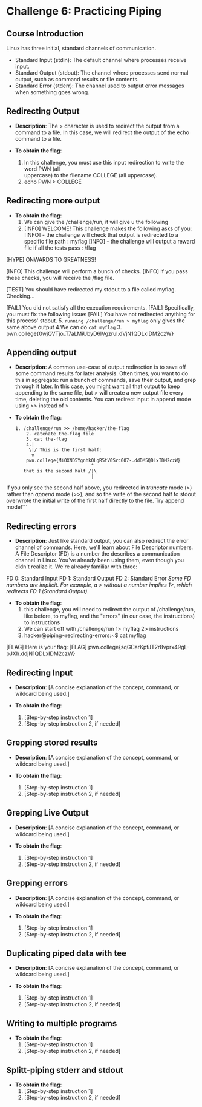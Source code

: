 # Challenge 6: Practicing Piping

## Course Introduction
Linux has three initial, standard channels of communication. 
- Standard Input (stdin): The default channel where processes receive input.
- Standard Output (stdout): The channel where processes send normal output, such as command results or file contents.
- Standard Error (stderr): The channel used to output error messages when something goes wrong.

## Redirecting Output
- **Description**: 
  The > character is used to redirect the output from a command to a file. In this case, we 
  will redirect the output of the echo command to a file.

- **To obtain the flag**:
  1. In this challenge, you must use this input redirection to write the word PWN (all       
     uppercase) to the filename COLLEGE (all uppercase).
  2. echo PWN > COLLEGE
  
## Redirecting more output

- **To obtain the flag**:
  1. We can give the /challenge/run,  it will give u the following
  2. [INFO] WELCOME! This challenge makes the following asks of you:
[INFO] - the challenge will check that output is redirected to a specific file path : myflag
[INFO] - the challenge will output a reward file if all the tests pass : /flag

[HYPE] ONWARDS TO GREATNESS!

[INFO] This challenge will perform a bunch of checks.
[INFO] If you pass these checks, you will receive the /flag file.

[TEST] You should have redirected my stdout to a file called myflag. Checking...

[FAIL] You did not satisfy all the execution requirements.
[FAIL] Specifically, you must fix the following issue:
[FAIL]   You have not redirected anything for this process' stdout.
5. `running /challenge/run > myflag` only gives the same above output
4.We can do `cat myflag`
3. pwn.college{0wjQVTjo_T7aLMiUbyD6lVgzrul.dVjN1QDLxIDM2czW}
 
## Appending output
- **Description**: 
  A common use-case of output redirection is to save off some command results for later analysis. Often times, you want to do this in aggregate: run a bunch of commands, save their output, and grep through it later. In this case, you might want all that output to keep appending to the same file, but > will create a new output file every time, deleting the old contents.
You can redirect input in append mode using >> instead of >

- **To obtain the flag**:
  ```
  1. /challenge/run >> /home/hacker/the-flag
      2. catenate the-flag file
      3. cat the-flag
      4.| 
       \|/ This is the first half:
        v 
      pwn.college{MiOXND5YgnhkOLgR5tV0Src007-.ddDM5QDLxIDM2czW}
                              ^
     that is the second half /|\
                              |

If you only see the second half above, you redirected in *truncate* mode (>) 
rather than *append* mode (>>), and so the write of the second half to stdout 
overwrote the initial write of the first half directly to the file. Try append 
mode!```
 
     
## Redirecting errors
- **Description**: 
  Just like standard output, you can also redirect the error channel of commands. Here, we'll learn about File Descriptor numbers. A File Descriptor (FD) is a number the describes a communication channel in Linux. You've already been using them, even though you didn't realize it. We're already familiar with three:

FD 0: Standard Input
FD 1: Standard Output
FD 2: Standard Error
*Some FD numbers are implicit. For example, a > without a number implies 1>, which redirects FD 1 (Standard Output).*

- **To obtain the flag**:
  1.  this challenge, you will need to redirect the output of /challenge/run, like before, to myflag, and the "errors" (in our case, the instructions) to instructions
  2. We can start off with /challenge/run 1> myflag 2> instructions
  3. hacker@piping~redirecting-errors:~$ cat myflag

[FLAG] Here is your flag:
[FLAG] pwn.college{sqGCarKpfJT2r8vprx49gL-pJXh.ddjN1QDLxIDM2czW}

## Redirecting Input
- **Description**: 
  [A concise explanation of the concept, command, or wildcard being used.]

- **To obtain the flag**:
  1. [Step-by-step instruction 1]
  2. [Step-by-step instruction 2, if needed]
 
 ## Grepping stored results
- **Description**: 
  [A concise explanation of the concept, command, or wildcard being used.]

- **To obtain the flag**:
  1. [Step-by-step instruction 1]
  2. [Step-by-step instruction 2, if needed]

## Grepping Live Output
- **Description**: 
  [A concise explanation of the concept, command, or wildcard being used.]

- **To obtain the flag**:
  1. [Step-by-step instruction 1]
  2. [Step-by-step instruction 2, if needed]
 

## Grepping errors
- **Description**: 
  [A concise explanation of the concept, command, or wildcard being used.]

- **To obtain the flag**:
  1. [Step-by-step instruction 1]
  2. [Step-by-step instruction 2, if needed]
 
  
## Duplicating piped data with tee
- **Description**: 
  [A concise explanation of the concept, command, or wildcard being used.]

- **To obtain the flag**:
  1. [Step-by-step instruction 1]
  2. [Step-by-step instruction 2, if needed]

## Writing to multiple programs
- **To obtain the flag**:
  1. [Step-by-step instruction 1]
  2. [Step-by-step instruction 2, if needed]


## Splitt-piping stderr and stdout
- **To obtain the flag**:
  1. [Step-by-step instruction 1]
  2. [Step-by-step instruction 2, if needed]
